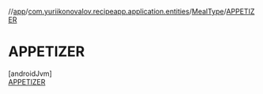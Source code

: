 //[app](../../../../index.md)/[com.yuriikonovalov.recipeapp.application.entities](../../index.md)/[MealType](../index.md)/[APPETIZER](index.md)

# APPETIZER

[androidJvm]\
[APPETIZER](index.md)
